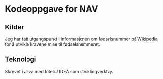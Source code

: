 # Kodeoppgave for NAV

## Kilder

Jeg har tatt utgangspunkt i informasjonen om fødselsnummer på [Wikipedia](https://no.wikipedia.org/wiki/F%C3%B8dselsnummer)
for å utvikle kravene mine til fødselsnummeret.

## Teknologi

Skrevet i Java med IntelliJ IDEA som utviklingverktøy.  